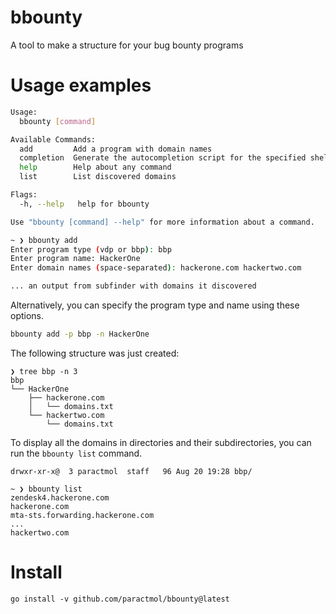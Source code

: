 # bbounty
A tool to make a structure for your bug bounty programs

# Usage examples

```bash
Usage:
  bbounty [command]

Available Commands:
  add         Add a program with domain names
  completion  Generate the autocompletion script for the specified shell
  help        Help about any command
  list        List discovered domains

Flags:
  -h, --help   help for bbounty

Use "bbounty [command] --help" for more information about a command.

~ ❯ bbounty add
Enter program type (vdp or bbp): bbp
Enter program name: HackerOne
Enter domain names (space-separated): hackerone.com hackertwo.com

... an output from subfinder with domains it discovered
```

Alternatively, you can specify the program type and name using these options.
```bash
bbounty add -p bbp -n HackerOne
```

The following structure was just created:

```
❯ tree bbp -n 3
bbp
└── HackerOne
    ├── hackerone.com
    │   └── domains.txt
    └── hackertwo.com
        └── domains.txt
```

To display all the domains in directories and their subdirectories, you can run the `bbounty list` command.


```fish
drwxr-xr-x@  3 paractmol  staff   96 Aug 20 19:28 bbp/

~ ❯ bbounty list
zendesk4.hackerone.com
hackerone.com
mta-sts.forwarding.hackerone.com
...
hackertwo.com
```

# Install

`go install -v github.com/paractmol/bbounty@latest`
